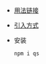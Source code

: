- [用法链接](https://blog.csdn.net/qq_34574204/article/details/132315721?ops_request_misc=&request_id=&biz_id=102&utm_term=qs%20%E5%BA%93&utm_medium=distribute.pc_search_result.none-task-blog-2~all~sobaiduweb~default-8-132315721.142^v93^chatsearchT3_2&spm=1018.2226.3001.4187)

- [引入方式](https://dandelioncloud.cn/article/details/1434183576647708674/)

- 安装

  ```html
  npm i qs
  ```

  

